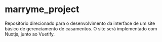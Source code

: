 # marryme_project
Repositório direcionado para o desenvolvimento da interface de um site básico de gerenciamento de casamentos.
O site será implementado com Nuxtjs, junto ao Vuetify.
